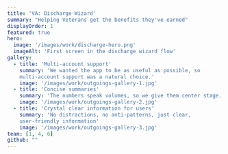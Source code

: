 ```yaml
---
title: 'VA: Discharge Wizard'
summary: "Helping Veterans get the benefits they've earned"
displayOrder: 1
featured: true
hero:
  image: '/images/work/discharge-hero.png'
  imageAlt: 'First screen in the discharge wizard flow'
gallery:
  - title: 'Multi-account support'
    summary: 'We wanted the app to be as useful as possible, so
    multi-account support was a natural choice.'
    image: '/images/work/outgoings-gallery-1.jpg'
  - title: 'Concise summaries'
    summary: 'The numbers speak volumes, so we give them center stage.'
    image: '/images/work/outgoings-gallery-2.jpg'
  - title: 'Crystal clear information for users'
    summary: 'No distractions, no anti-patterns, just clear,
    user-friendly information'
    image: '/images/work/outgoings-gallery-3.jpg'
team: [1, 4, 6]
github: ""
---
```

